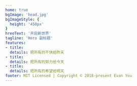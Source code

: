 ```yaml
---
home: true
bgImage: 'head.jpg'
bgImageStyle: {
  height: '450px'
}
hreoText: '开启新世界'
tagline: 'Hero 副标题'
features:
- title: 
  details: 把所有的不快给昨天
- title: 
  details: 把所有的努力给今天
- title: 
  details: 把所有的希望给明天
footer: MIT Licensed | Copyright © 2018-present Evan You
---
```



<CanvasNest color='0,23,255' zIndex='-2'></CanvasNest>

<style>
.home-blog .hero h1 {
    color: #2A5B8B !important;
}
</style>


